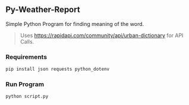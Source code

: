## Py-Weather-Report
Simple Python Program for finding meaning of the word.
> Uses https://rapidapi.com/community/api/urban-dictionary for API Calls.
### Requirements
```bash
pip install json requests python_dotenv
```

### Run Program
```bash
python script.py
```

